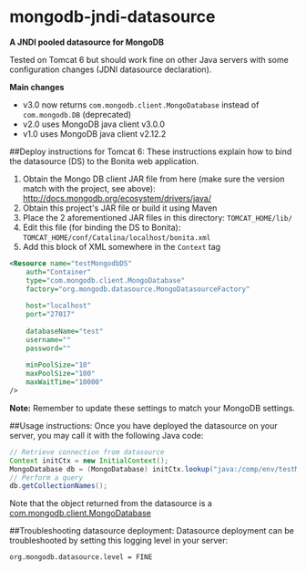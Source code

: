 mongodb-jndi-datasource
=======================
**A JNDI pooled datasource for MongoDB**

Tested on Tomcat 6 but should work fine on other Java servers with some configuration changes (JDNI datasource declaration).

**Main changes**
- v3.0 now returns `com.mongodb.client.MongoDatabase` instead of `com.mongodb.DB` (deprecated)
- v2.0 uses MongoDB java client v3.0.0
- v1.0 uses MongoDB java client v2.12.2

##Deploy instructions for Tomcat 6:
These instructions explain how to bind the datasource (DS) to the Bonita web application.

1. Obtain the Mongo DB client JAR file from here (make sure the version match with the project, see above): http://docs.mongodb.org/ecosystem/drivers/java/ 
2. Obtain this project's JAR file or build it using Maven
3. Place the 2 aforementioned JAR files in this directory: `TOMCAT_HOME/lib/`
4. Edit this file (for binding the DS to Bonita): `TOMCAT_HOME/conf/Catalina/localhost/bonita.xml`
5. Add this block of XML somewhere in the `Context` tag

``` XML
<Resource name="testMongodbDS"
	auth="Container"
	type="com.mongodb.client.MongoDatabase"
	factory="org.mongodb.datasource.MongoDatasourceFactory"
	
	host="localhost"
	port="27017"
	
	databaseName="test"
	username=""
	password=""
	
	minPoolSize="10"
	maxPoolSize="100"
	maxWaitTime="10000"
/>
```

**Note:** Remember to update these settings to match your MongoDB settings.


##Usage instructions:
Once you have deployed the datasource on your server, you may call it with the following Java code:

``` Java
// Retrieve connection from datasource
Context initCtx = new InitialContext();
MongoDatabase db = (MongoDatabase) initCtx.lookup("java:/comp/env/testMongodbDS");
// Perform a query
db.getCollectionNames();
```

Note that the object returned from the datasource is a [com.mongodb.client.MongoDatabase](http://api.mongodb.org/java/3.0/com/mongodb/client/MongoDatabase.html)

##Troubleshooting datasource deployment:
Datasource deployment can be troubleshooted by setting this logging level in your server:
```
org.mongodb.datasource.level = FINE
```
